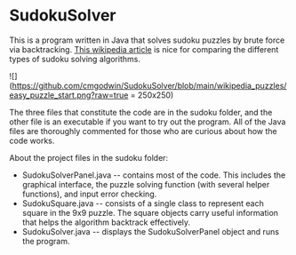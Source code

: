 # SudokuSolver
This is a program written in Java that solves sudoku puzzles by brute force via backtracking. [This wikipedia article](https://en.wikipedia.org/wiki/Sudoku_solving_algorithms) is nice for comparing the different types of sudoku solving algorithms.

![](https://github.com/cmgodwin/SudokuSolver/blob/main/wikipedia_puzzles/easy_puzzle_start.png?raw=true = 250x250)

The three files that constitute the code are in the sudoku folder, and the other file is an executable if you want to try out the program. All of the Java files are thoroughly commented for those who are curious about how the code works.

About the project files in the sudoku folder:
  - SudokuSolverPanel.java -- contains most of the code. This includes the graphical interface, the puzzle solving function (with several helper functions), and input error checking. 
  - SudokuSquare.java -- consists of a single class to represent each square in the 9x9 puzzle. The square objects carry useful information that helps the algorithm backtrack effectively.
  - SudokuSolver.java -- displays the SudokuSolverPanel object and runs the program.









